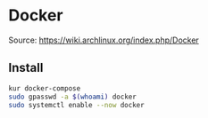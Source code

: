 # Docker

Source: <https://wiki.archlinux.org/index.php/Docker>

## Install
```sh
kur docker-compose
sudo gpasswd -a $(whoami) docker
sudo systemctl enable --now docker
```
